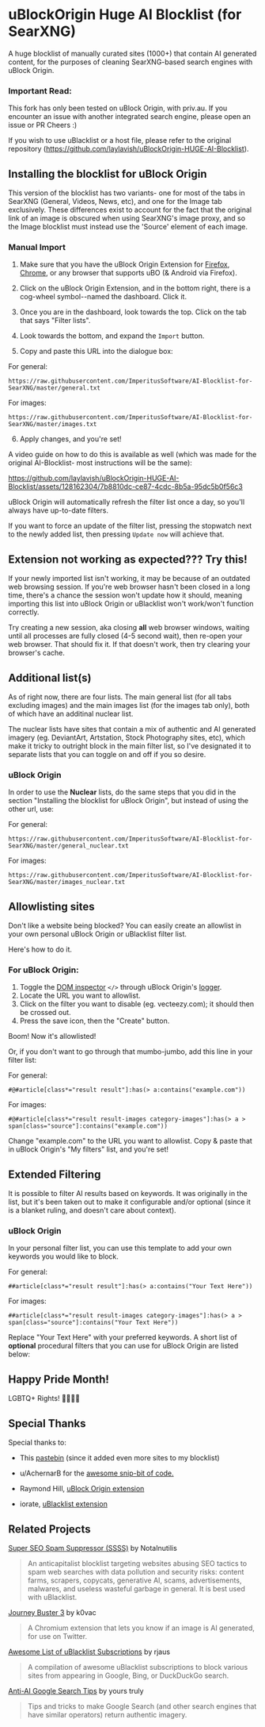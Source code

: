 # uBlockOrigin Huge AI Blocklist (for SearXNG)
A huge blocklist of manually curated sites (1000+) that contain AI generated content, for the purposes of cleaning SearXNG-based search engines with uBlock Origin.

### Important Read:
This fork has only been tested on uBlock Origin, with priv.au.
If you encounter an issue with another integrated search engine, please open an issue or PR
Cheers :)

If you wish to use uBlacklist or a host file, please refer to the original repository (https://github.com/laylavish/uBlockOrigin-HUGE-AI-Blocklist).

## Installing the blocklist for uBlock Origin
This version of the blocklist has two variants- one for most of the tabs in SearXNG (General, Videos, News, etc), and one for the Image tab exclusively.
These differences exist to account for the fact that the original link of an image is obscured when using SearXNG's image proxy, and so the Image blocklist must instead use the 'Source' element of each image.

### Manual Import

1. Make sure that you have the uBlock Origin Extension for [Firefox](https://addons.mozilla.org/en-US/firefox/addon/ublock-origin/), [Chrome](https://chromewebstore.google.com/detail/ublock-origin/cjpalhdlnbpafiamejdnhcphjbkeiagm), or any browser that supports uBO (& Android via Firefox).

2. Click on the uBlock Origin Extension, and in the bottom right, there is a cog-wheel symbol--named the dashboard. Click it.

3. Once you are in the dashboard, look towards the top. Click on the tab that says "Filter lists".

4. Look towards the bottom, and expand the ```Import``` button.

5. Copy and paste this URL into the dialogue box: 

For general:
```
https://raw.githubusercontent.com/ImperitusSoftware/AI-Blocklist-for-SearXNG/master/general.txt
```
For images:
```
https://raw.githubusercontent.com/ImperitusSoftware/AI-Blocklist-for-SearXNG/master/images.txt
```

6. Apply changes, and you're set!

A video guide on how to do this is available as well (which was made for the original AI-Blocklist- most instructions will be the same):

https://github.com/laylavish/uBlockOrigin-HUGE-AI-Blocklist/assets/128162304/7b8810dc-ce87-4cdc-8b5a-95dc5b0f56c3


uBlock Origin will automatically refresh the filter list once a day, so you'll always have up-to-date filters. 

If you want to force an update of the filter list, pressing the stopwatch next to the newly added list, then pressing ```Update now``` will achieve that.

## Extension not working as expected??? Try this!
If your newly imported list isn't working, it may be because of an outdated web browsing session. If you're web browser hasn't been closed in a long time, there's a chance the session won't update how it should, meaning importing this list into uBlock Origin or uBlacklist won't work/won't function correctly. 

Try creating a new session, aka closing **all** web browser windows, waiting until all processes are fully closed (4-5 second wait), then re-open your web browser. That should fix it. If that doesn't work, then try clearing your browser's cache.

## Additional list(s)

As of right now, there are four lists. The main general list (for all tabs excluding images) and the main images list (for the images tab only), both of which have an additinal nuclear list.

The nuclear lists have sites that contain a mix of authentic and AI generated imagery (eg. DeviantArt, Artstation, Stock Photography sites, etc), which make it tricky to outright block in the main filter list, so I've designated it to separate lists that you can toggle on and off if you so desire.

### uBlock Origin
In order to use the **Nuclear** lists, do the same steps that you did in the section "Installing the blocklist for uBlock Origin", but instead of using the other url, use:

For general:
```
https://raw.githubusercontent.com/ImperitusSoftware/AI-Blocklist-for-SearXNG/master/general_nuclear.txt
```
For images:
```
https://raw.githubusercontent.com/ImperitusSoftware/AI-Blocklist-for-SearXNG/master/images_nuclear.txt
```

## Allowlisting sites
Don't like a website being blocked? You can easily create an allowlist in your own personal uBlock Origin or uBlacklist filter list. 

Here's how to do it. 

### For uBlock Origin:
1. Toggle the [DOM inspector](https://github.com/gorhill/uBlock/wiki/DOM-inspector) `</>` through uBlock Origin's [logger](https://github.com/gorhill/uBlock/wiki/The-logger).
2. Locate the URL you want to allowlist.
3. Click on the filter you want to disable (eg. vecteezy.com); it should then be crossed out.
4. Press the save icon, then the "Create" button.

Boom! Now it's allowlisted!

Or, if you don't want to go through that mumbo-jumbo, add this line in your filter list: 

For general:
```
#@#article[class*="result result"]:has(> a:contains("example.com"))
```
For images:
```
#@#article[class*="result result-images category-images"]:has(> a > span[class="source"]:contains("example.com"))
```

Change "example.com" to the URL you want to allowlist. Copy & paste that in uBlock Origin's "My filters" list, and you're set!

## Extended Filtering

It is possible to filter AI results based on keywords. It was originally in the list, but it's been taken out to make it configurable and/or optional (since it is a blanket ruling, and doesn't care about context).

### uBlock Origin
In your personal filter list, you can use this template to add your own keywords you would like to block.

For general:
```
##article[class*="result result"]:has(> a:contains("Your Text Here"))
```
For images:
```
##article[class*="result result-images category-images"]:has(> a > span[class="source"]:contains("Your Text Here"))
```

Replace "Your Text Here" with your preferred keywords. A short list of **optional** procedural filters that you can use for uBlock Origin are listed below:



## Happy Pride Month!
LGBTQ+ Rights! 🏳️‍🌈🏳️‍⚧️

## Special Thanks

Special thanks to: 

+ This [pastebin](https://pastebin.com/B8kP4imQ) (since it added even more sites to my blocklist)

+ u/AchernarB for the [awesome snip-bit of code.](https://www.reddit.com/r/uBlockOrigin/comments/13uyex5/how_to_block_results_from_a_specific_site_in_the/)

+ Raymond Hill, [uBlock Origin extension](https://github.com/gorhill/uBlock)

+ iorate, [uBlacklist extension](https://github.com/iorate/ublacklist)

## Related Projects

[Super SEO Spam Suppressor (SSSS)](https://github.com/NotaInutilis/Super-SEO-Spam-Suppressor) by NotaInutilis

> An anticapitalist blocklist targeting websites abusing SEO tactics to spam web searches with data pollution and security risks: content farms, scrapers, copycats, generative AI, scams, advertisements, malwares, and useless wasteful garbage in general. It is best used with uBlacklist. 

[Journey Buster 3](https://journeybuster.com/) by k0vac

> A Chromium extension that lets you know if an image is AI generated, for use on Twitter.

[Awesome List of uBlacklist Subscriptions](https://github.com/rjaus/awesome-ublacklist) by rjaus

> A compilation of awesome uBlacklist subscriptions to block various sites from appearing in Google, Bing, or DuckDuckGo search.

[Anti-AI Google Search Tips](https://github.com/laylavish/TipsTricksGoogleSearch) by yours truly

> Tips and tricks to make Google Search (and other search engines that have similar operators) return authentic imagery.
